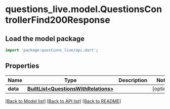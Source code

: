# questions_live.model.QuestionsControllerFind200Response

## Load the model package
```dart
import 'package:questions_live/api.dart';
```

## Properties
Name | Type | Description | Notes
------------ | ------------- | ------------- | -------------
**data** | [**BuiltList&lt;QuestionsWithRelations&gt;**](QuestionsWithRelations.md) |  | [optional] 

[[Back to Model list]](../README.md#documentation-for-models) [[Back to API list]](../README.md#documentation-for-api-endpoints) [[Back to README]](../README.md)



